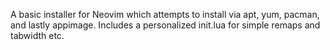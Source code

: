 A basic installer for Neovim which attempts to install via apt, yum, pacman, and lastly appimage. Includes a personalized init.lua for simple remaps and tabwidth etc.
